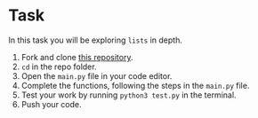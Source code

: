 # Task

In this task you will be exploring `lists` in depth.

1. Fork and clone [this repository](https://github.com/JoinCODED/TASK-Python-Loops.git).
2. `cd` in the repo folder.
3. Open the `main.py` file in your code editor.
4. Complete the functions, following the steps in the `main.py` file.
5. Test your work by running `python3 test.py` in the terminal.
6. Push your code.
